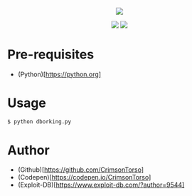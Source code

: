 <h4 align="center">
<p align="center"><img src="https://i.imgur.com/ogkuC1t.jpg"></
A lazy, small alternative to manual Google Dorking.
</h4>

<p align="center">
<img src="https://img.shields.io/badge/Python-3-brightgreen.svg?style=plastic">
<img src="https://img.shields.io/badge/Python-2-brightgreen.svg?style=plastic">
</p>

# Pre-requisites

* (Python)[https://python.org]

# Usage

```
$ python dborking.py
```

# Author

* (Github)[https://github.com/CrimsonTorso]
* (Codepen)[https://codepen.io/CrimsonTorso]
* (Exploit-DB)[https://www.exploit-db.com/?author=9544]
